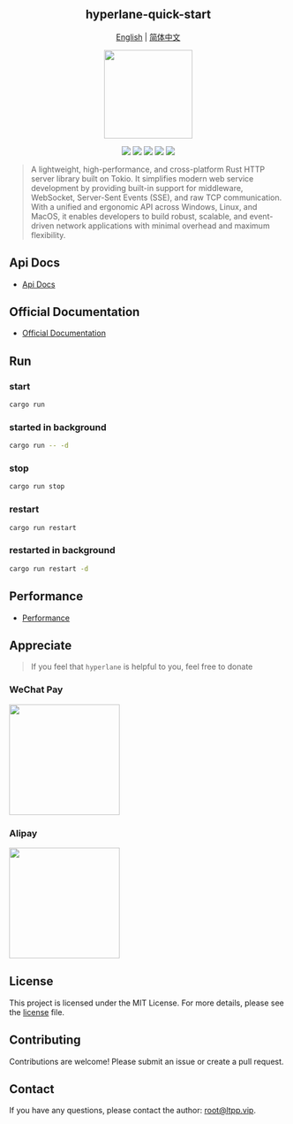 <center>

## hyperlane-quick-start

[English](README.md) | [简体中文](README.ZH-CN.md)

<img src="https://docs.ltpp.vip/img/hyperlane.png" alt="" height="160">

[![](https://img.shields.io/crates/v/hyperlane.svg)](https://crates.io/crates/hyperlane)
[![](https://img.shields.io/crates/d/hyperlane.svg)](https://img.shields.io/crates/d/hyperlane.svg)
[![](https://docs.rs/hyperlane/badge.svg)](https://docs.rs/hyperlane)
[![](https://github.com/hyperlane-dev/hyperlane/workflows/Rust/badge.svg)](https://github.com/hyperlane-dev/hyperlane/actions?query=workflow:Rust)
[![](https://img.shields.io/crates/l/hyperlane.svg)](./license)

</center>

> A lightweight, high-performance, and cross-platform Rust HTTP server library built on Tokio. It simplifies modern web service development by providing built-in support for middleware, WebSocket, Server-Sent Events (SSE), and raw TCP communication. With a unified and ergonomic API across Windows, Linux, and MacOS, it enables developers to build robust, scalable, and event-driven network applications with minimal overhead and maximum flexibility.

## Api Docs

- [Api Docs](https://docs.rs/hyperlane/latest/hyperlane/)

## Official Documentation

- [Official Documentation](https://docs.ltpp.vip/hyperlane/)

## Run

### start

```sh
cargo run
```

### started in background

```sh
cargo run -- -d
```

### stop

```sh
cargo run stop
```

### restart

```sh
cargo run restart
```

### restarted in background

```sh
cargo run restart -d
```

## Performance

- [Performance](https://docs.ltpp.vip/hyperlane/speed)

## Appreciate

> If you feel that `hyperlane` is helpful to you, feel free to donate

### WeChat Pay

<img src="https://docs.ltpp.vip/img/wechat-pay.png" width="200">

### Alipay

<img src="https://docs.ltpp.vip/img/alipay-pay.jpg" width="200">

## License

This project is licensed under the MIT License. For more details, please see the [license](license) file.

## Contributing

Contributions are welcome! Please submit an issue or create a pull request.

## Contact

If you have any questions, please contact the author: [root@ltpp.vip](mailto:root@ltpp.vip).
